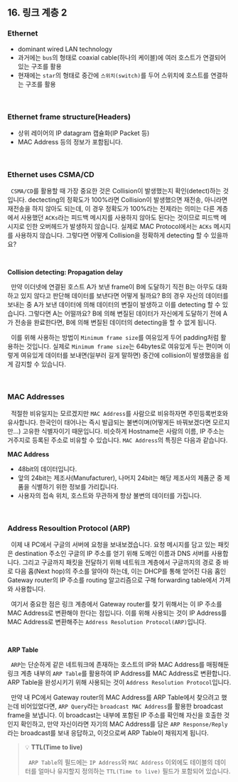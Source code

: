 ## 16. 링크 계층 2

### Ethernet

- dominant wired LAN technology
- 과거에는 `bus`의 형태로 coaxial cable(하나의 케이블)에 여러 호스트가 연결되어 있는 구조를 활용
- 현재에는 `star`의 형태로 중간에 `스위치(switch)`를 두어 스위치에 호스트를 연결하는 구조를 활용

<br>

### Ethernet frame structure(Headers)

- 상위 레이어의 IP datagram 캡슐화(IP Packet 등)
- MAC Address 등의 정보가 포함됩니다.

<br>

### Ethernet uses CSMA/CD

&nbsp;&nbsp;`CSMA/CD`를 활용할 때 가장 중요한 것은 Collision이 발생했는지 확인(detect)하는 것입니다. dectecting의 정확도가 100%라면 Collision이 발생했으면 재전송, 아니라면 재전송을 하지 않아도 되는데, 이 경우 정확도가 100%라는 전제라는 의미는 다른 계층에서 사용했던 `ACKs`라는 피드백 메시지를 사용하지 않아도 된다는 것이므로 피드백 메시지로 인한 오버헤드가 발생하지 않습니다. 실제로 MAC Protocol에서는 `ACKs` 메시지를 사용하지 않습니다. 그렇다면 어떻게 Collision을 정확하게 detecting 할 수 있을까요?

<br>

**Collision detecting: Propagation delay**

&nbsp;&nbsp;만약 이더넷에 연결된 호스트 A가 보낸 frame이 B에 도달하기 직전 B는 아무도 대화하고 있지 않다고 판단해 데이터를 보낸다면 어떻게 될까요? B의 경우 자신의 데이터를 보내는 중 A가 보낸 데이터에 의해 데이터의 변질이 발생하고 이를 detecting 할 수 있습니다. 그렇다면 A는 어떨까요? B에 의해 변질된 데이터가 자신에게 도달하기 전에 A가 전송을 완료한다면, B에 의해 변질된 데이터의 detecting을 할 수 없게 됩니다.

&nbsp;&nbsp;이를 위해 사용하는 방법이 `Minimum frame size`를 여유있게 두어 padding처럼 활용하는 것입니다. 실제로 `Minimum frame size`는 64bytes로 여유있게 두는 편이며 이렇게 여유있게 데이터를 보내면(일부러 길게 말하면) 중간에 collision이 발생했음을 쉽게 감지할 수 있습니다.

<br>

### MAC Addresses

&nbsp;&nbsp;적절한 비유일지는 모르겠지만 `MAC Address`를 사람으로 비유하자면 주민등록번호와 유사합니다. 한국인이 태어나는 즉시 발급되는 불변이며(어떻게든 바꿔보겠다면 모르지만...) 고유한 식별자이기 때문입니다. 비슷하게 Hostname은 사람의 이름, IP 주소는 거주지로 등록된 주소로 비유할 수 있습니다. `MAC Address`의 특징은 다음과 같습니다.

**MAC Address**

- 48bit의 데이터입니다.
- 앞의 24bit는 제조사(Manufacturer), 나머지 24bit는 해당 제조사의 제품군 중 제품을 식별하기 위한 정보를 가리킵니다.
- 사용자의 접속 위치, 호스트와 무관하게 항상 불변의 데이터를 가집니다.

<br>

### Address Resoultion Protocol (ARP)

&nbsp;&nbsp;이제 내 PC에서 구글의 서버에 요청을 보내보겠습니다. 요청 메시지를 담고 있는 패킷은 destination 주소인 구글의 IP 주소를 얻기 위해 도메인 이름과 DNS 서버를 사용합니다. 그리고 구글까지 패킷을 전달하기 위해 네트워크 계층에서 구글까지의 경로 중 바로 다음 홉(Next hop)의 주소를 알아야 하는데, 이는 DHCP를 통해 얻어진 다음 홉인 Gateway router의 IP 주소를 routing 알고리즘으로 구해 forwarding table에서 가져와 사용합니다.

&nbsp;&nbsp;여기서 중요한 점은 링크 계층에서 Gateway router를 찾기 위해서는 이 IP 주소를 MAC Address로 변환해야 한다는 점입니다. 이를 위해 사용되는 것이 IP Address를 MAC Address로 변환해주는 `Address Resolution Protocol(ARP)`입니다.

<br>

**ARP Table**

&nbsp;&nbsp;`ARP`는 단순하게 같은 네트워크에 존재하는 호스트의 IP와 MAC Address를 매핑해둔 링크 계층 내부의 `ARP Table`를 활용하여 IP Address를 MAC Address로 변환합니다. ARP Table을 완성시키기 위해 사용되는 것이 `Address Resolution Protocol`입니다.

&nbsp;&nbsp;만약 내 PC에서 Gateway router의 MAC Address를 ARP Table에서 찾으려고 했는데 비어있었다면, `ARP Query`라는 `broadcast MAC Address`를 활용한 broadcast frame을 보냅니다. 이 broadcast는 내부에 포함된 IP 주소를 확인해 자신을 호출한 것인지 확인하고, 만약 자신이라면 자기의 MAC Address를 담은 `ARP Response/Reply`라는 broadcast를 보내 응답하고, 이것으로써 ARP Table이 채워지게 됩니다.

> 💡 **TTL(Time to live)**
>
> &nbsp;&nbsp;`ARP Table`의 필드에는 `IP Address`와 `MAC Address` 이외에도 테이블의 데이터를 얼마나 유지할지 정의하는 `TTL(Time to live)` 필드가 포함되어 있습니다.
